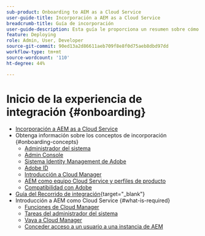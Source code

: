 ```yaml
---
sub-product: Onboarding to AEM as a Cloud Service
user-guide-title: Incorporación a AEM as a Cloud Service
breadcrumb-title: Guía de incorporación
user-guide-description: Esta guía le proporciona un resumen sobre cómo empezar a utilizar Experience Manager as a Cloud Service, incluida la forma de obtener acceso y la información importante sobre la protección de datos.
feature: Deploying
role: Admin, User, Developer
source-git-commit: 90ed13a2d86611aeb709f8e8f0d75aeb8dbd97dd
workflow-type: tm+mt
source-wordcount: '110'
ht-degree: 44%

---
```



# Inicio de la experiencia de integración {#onboarding}

+ [Incorporación a AEM as a Cloud Service](/help/onboarding/home.md)
+ Obtenga información sobre los conceptos de incorporación {#onboarding-concepts}
   + [Administrador del sistema](/help/onboarding/learn-concepts/system-administrator.md)
   + [Admin Console](/help/onboarding/learn-concepts/admin-console.md)
   + [Sistema Identity Management de Adobe](/help/onboarding/learn-concepts/ims.md)
   + [Adobe ID](/help/onboarding/learn-concepts/adobe-id.md)
   + [Introducción a Cloud Manager](/help/onboarding/learn-concepts/cloud-manager-introduction.md)
   + [AEM como equipo Cloud Service y perfiles de producto](/help/onboarding/learn-concepts/aem-cs-team-product-profiles.md)
   + [Compatibilidad con Adobe](/help/onboarding/learn-concepts/onboarding-help-resources.md)
+ [Guía del Recorrido de integración](https://experienceleague.adobe.com/docs/experience-manager-cloud-service/journey-onboarding/home.html){target=&quot;_blank&quot;}
+ Introducción a AEM como Cloud Service {#what-is-required}
   + [Funciones de Cloud Manager](what-is-required/user-roles-permissions.md)
   + [Tareas del administrador del sistema](what-is-required/add-users-assign-cm-roles.md)
   + [Vaya a Cloud Manager](what-is-required/navigate-to-cloud-manager.md)
   + [Conceder acceso a un usuario a una instancia de AEM](/help/onboarding/what-is-required/accessing-aem-instance.md)
